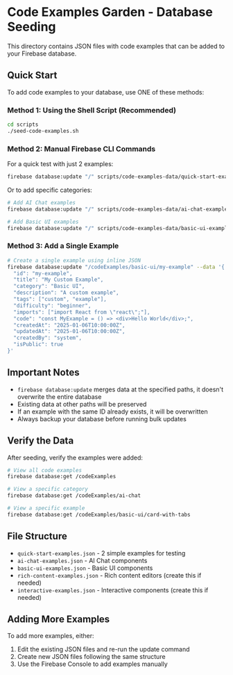 # Code Examples Garden - Database Seeding

This directory contains JSON files with code examples that can be added to your Firebase database.

## Quick Start

To add code examples to your database, use ONE of these methods:

### Method 1: Using the Shell Script (Recommended)
```bash
cd scripts
./seed-code-examples.sh
```

### Method 2: Manual Firebase CLI Commands

For a quick test with just 2 examples:
```bash
firebase database:update "/" scripts/code-examples-data/quick-start-examples.json
```

Or to add specific categories:
```bash
# Add AI Chat examples
firebase database:update "/" scripts/code-examples-data/ai-chat-examples.json

# Add Basic UI examples  
firebase database:update "/" scripts/code-examples-data/basic-ui-examples.json
```

### Method 3: Add a Single Example
```bash
# Create a single example using inline JSON
firebase database:update "/codeExamples/basic-ui/my-example" --data '{
  "id": "my-example",
  "title": "My Custom Example",
  "category": "Basic UI",
  "description": "A custom example",
  "tags": ["custom", "example"],
  "difficulty": "beginner",
  "imports": ["import React from \"react\";"],
  "code": "const MyExample = () => <div>Hello World</div>;",
  "createdAt": "2025-01-06T10:00:00Z",
  "updatedAt": "2025-01-06T10:00:00Z",
  "createdBy": "system",
  "isPublic": true
}'
```

## Important Notes

- `firebase database:update` merges data at the specified paths, it doesn't overwrite the entire database
- Existing data at other paths will be preserved
- If an example with the same ID already exists, it will be overwritten
- Always backup your database before running bulk updates

## Verify the Data

After seeding, verify the examples were added:

```bash
# View all code examples
firebase database:get /codeExamples

# View a specific category
firebase database:get /codeExamples/ai-chat

# View a specific example
firebase database:get /codeExamples/basic-ui/card-with-tabs
```

## File Structure

- `quick-start-examples.json` - 2 simple examples for testing
- `ai-chat-examples.json` - AI Chat components
- `basic-ui-examples.json` - Basic UI components  
- `rich-content-examples.json` - Rich content editors (create this if needed)
- `interactive-examples.json` - Interactive components (create this if needed)

## Adding More Examples

To add more examples, either:
1. Edit the existing JSON files and re-run the update command
2. Create new JSON files following the same structure
3. Use the Firebase Console to add examples manually